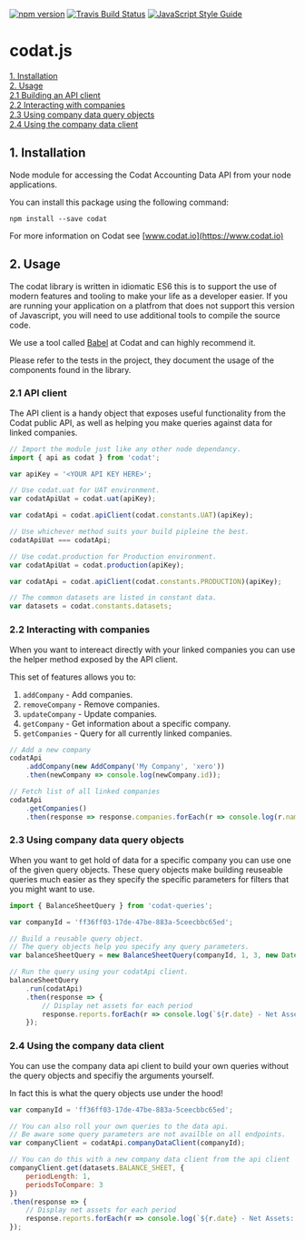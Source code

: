 [![npm version](https://badge.fury.io/js/codat.svg)](https://badge.fury.io/js/codat) [![Travis Build Status](https://travis-ci.org/codatio/codat-js.svg?branch=master)](https://travis-ci.org/codatio/codat-js) [![JavaScript Style Guide](https://img.shields.io/badge/code_style-standard-brightgreen.svg)](https://standardjs.com)

# codat.js

[1. Installation](#1)<br/>
[2. Usage](#2)<br/>
[2.1 Building an API client](#21)<br/>
[2.2 Interacting with companies](#22)<br/>
[2.3 Using company data query objects](#23)<br/>
[2.4 Using the company data client](#24)

## <a name="1"></a> 1. Installation

Node module for accessing the Codat Accounting Data API from your node applications.

You can install this package using the following command:

`npm install --save codat`

For more information on Codat see [www.codat.io](https://www.codat.io)

## <a name="2"></a> 2. Usage

The codat library is written in idiomatic ES6 this is to support the use of modern features and tooling to make your life as a developer easier. 
If you are running your application on a platfrom that does not support this version of Javascript, you will need to use additional tools to compile 
the source code.

We use a tool called [Babel](https://babeljs.io/) at Codat and can highly recommend it.

Please refer to the tests in the project, they document the usage of the components found in the library.

### <a name="21"></a> 2.1 API client

The API client is a handy object that exposes useful functionality from the Codat public API, as well as helping you make queries against data for linked companies.

```javascript
// Import the module just like any other node dependancy.
import { api as codat } from 'codat';

var apiKey = '<YOUR API KEY HERE>';

// Use codat.uat for UAT environment.
var codatApiUat = codat.uat(apiKey);

var codatApi = codat.apiClient(codat.constants.UAT)(apiKey);

// Use whichever method suits your build pipleine the best.
codatApiUat === codatApi;

// Use codat.production for Production environment.
var codatApiUat = codat.production(apiKey);

var codatApi = codat.apiClient(codat.constants.PRODUCTION)(apiKey);

// The common datasets are listed in constant data.
var datasets = codat.constants.datasets;
```

### <a name="22"></a> 2.2 Interacting with companies

When you want to intereact directly with your linked companies you can use the helper method exposed by the API client.

This set of features allows you to:

1. `addCompany` - Add companies.
2. `removeCompany` - Remove companies.
2. `updateCompany` - Update companies.
3. `getCompany` - Get information about a specific company.
4. `getCompanies` - Query for all currently linked companies.

```javascript
// Add a new company
codatApi
    .addCompany(new AddCompany('My Company', 'xero'))
    .then(newCompany => console.log(newCompany.id));

// Fetch list of all linked companies
codatApi
    .getCompanies()
    .then(response => response.companies.forEach(r => console.log(r.name)));
```

### <a name="23"></a> 2.3 Using company data query objects

When you want to get hold of data for a specific company you can use one of the given query objects. 
These query objects make building reuseable queries much easier as they specify the specific parameters for filters that you might want to use.

```javascript
import { BalanceSheetQuery } from 'codat-queries';

var companyId = 'ff36ff03-17de-47be-883a-5ceecbbc65ed';

// Build a reusable query object. 
// The query objects help you specify any query parameters.
var balanceSheetQuery = new BalanceSheetQuery(companyId, 1, 3, new Date());

// Run the query using your codatApi client.
balanceSheetQuery
    .run(codatApi)
    .then(response => {
        // Display net assets for each period
        response.reports.forEach(r => console.log(`${r.date} - Net Assets: ${response.currency} ${r.netAssets}`));
    });
```

### <a name="24"></a> 2.4 Using the company data client

You can use the company data api client to build your own queries without the query objects and specifiy the arguments yourself. 

In fact this is what the query objects use under the hood! 

```javascript
var companyId = 'ff36ff03-17de-47be-883a-5ceecbbc65ed';

// You can also roll your own queries to the data api.
// Be aware some query parameters are not availble on all endpoints.
var companyClient = codatApi.companyDataClient(companyId);

// You can do this with a new company data client from the api client
companyClient.get(datasets.BALANCE_SHEET, {
    periodLength: 1,
    periodsToCompare: 3
})
.then(response => {
    // Display net assets for each period
    response.reports.forEach(r => console.log(`${r.date} - Net Assets: ${response.currency} ${r.netAssets}`));
});
```